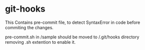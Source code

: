 # git-hooks

This Contains pre-commit file, to detect SyntaxError in code before commiting the changes. 

pre-commit.sh in /sample should be moved to /.git/hooks directory removing .sh extention to enable it.  
